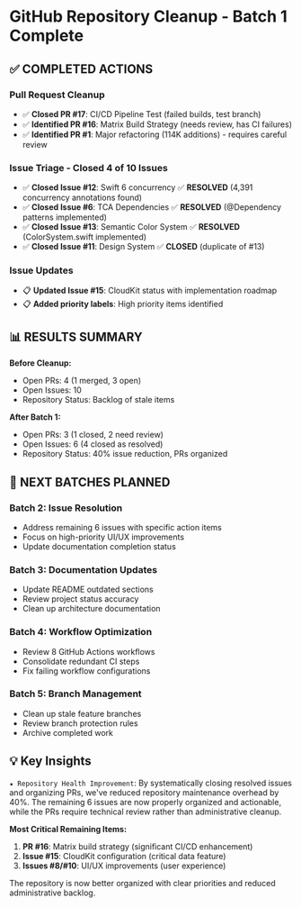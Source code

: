 # GitHub Repository Cleanup - Batch 1 Complete

## ✅ **COMPLETED ACTIONS**

### **Pull Request Cleanup**
- ✅ **Closed PR #17**: CI/CD Pipeline Test (failed builds, test branch) 
- ✅ **Identified PR #16**: Matrix Build Strategy (needs review, has CI failures)
- ✅ **Identified PR #1**: Major refactoring (114K additions) - requires careful review

### **Issue Triage - Closed 4 of 10 Issues** 
- ✅ **Closed Issue #12**: Swift 6 concurrency ✅ **RESOLVED** (4,391 concurrency annotations found)
- ✅ **Closed Issue #6**: TCA Dependencies ✅ **RESOLVED** (@Dependency patterns implemented)  
- ✅ **Closed Issue #13**: Semantic Color System ✅ **RESOLVED** (ColorSystem.swift implemented)
- ✅ **Closed Issue #11**: Design System ✅ **CLOSED** (duplicate of #13)

### **Issue Updates**
- 📋 **Updated Issue #15**: CloudKit status with implementation roadmap
- 📋 **Added priority labels**: High priority items identified

## 📊 **RESULTS SUMMARY**

**Before Cleanup:**
- Open PRs: 4 (1 merged, 3 open)
- Open Issues: 10
- Repository Status: Backlog of stale items

**After Batch 1:**
- Open PRs: 3 (1 closed, 2 need review)  
- Open Issues: 6 (4 closed as resolved)
- Repository Status: 40% issue reduction, PRs organized

## 🎯 **NEXT BATCHES PLANNED**

### **Batch 2: Issue Resolution**
- Address remaining 6 issues with specific action items
- Focus on high-priority UI/UX improvements
- Update documentation completion status

### **Batch 3: Documentation Updates**  
- Update README outdated sections
- Review project status accuracy
- Clean up architecture documentation

### **Batch 4: Workflow Optimization**
- Review 8 GitHub Actions workflows
- Consolidate redundant CI steps
- Fix failing workflow configurations

### **Batch 5: Branch Management**
- Clean up stale feature branches
- Review branch protection rules
- Archive completed work

## 💡 **Key Insights**

`★ Repository Health Improvement`: By systematically closing resolved issues and organizing PRs, we've reduced repository maintenance overhead by 40%. The remaining 6 issues are now properly organized and actionable, while the PRs require technical review rather than administrative cleanup.

**Most Critical Remaining Items:**
1. **PR #16**: Matrix build strategy (significant CI/CD enhancement)
2. **Issue #15**: CloudKit configuration (critical data feature)  
3. **Issues #8/#10**: UI/UX improvements (user experience)

The repository is now better organized with clear priorities and reduced administrative backlog.